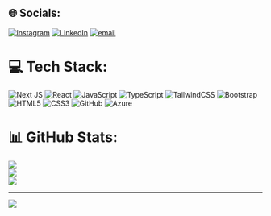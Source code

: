 
## 🌐 Socials:
[![Instagram](https://img.shields.io/badge/Instagram-%23E4405F.svg?logo=Instagram&logoColor=white)](https://instagram.com/zayn.siddiqui) [![LinkedIn](https://img.shields.io/badge/LinkedIn-%230077B5.svg?logo=linkedin&logoColor=white)](https://linkedin.com/in/linkedin.com/in/zainnafees1) [![email](https://img.shields.io/badge/Email-D14836?logo=gmail&logoColor=white)](mailto:zainnafees90@gmail.com) 

# 💻 Tech Stack:
![Next JS](https://img.shields.io/badge/Next-black?style=for-the-badge&logo=next.js&logoColor=white) ![React](https://img.shields.io/badge/react-%2320232a.svg?style=for-the-badge&logo=react&logoColor=%2361DAFB) ![JavaScript](https://img.shields.io/badge/javascript-%23323330.svg?style=for-the-badge&logo=javascript&logoColor=%23F7DF1E) ![TypeScript](https://img.shields.io/badge/typescript-%23007ACC.svg?style=for-the-badge&logo=typescript&logoColor=white) ![TailwindCSS](https://img.shields.io/badge/tailwindcss-%2338B2AC.svg?style=for-the-badge&logo=tailwind-css&logoColor=white) ![Bootstrap](https://img.shields.io/badge/bootstrap-%238511FA.svg?style=for-the-badge&logo=bootstrap&logoColor=white) ![HTML5](https://img.shields.io/badge/html5-%23E34F26.svg?style=for-the-badge&logo=html5&logoColor=white) ![CSS3](https://img.shields.io/badge/css3-%231572B6.svg?style=for-the-badge&logo=css3&logoColor=white) ![GitHub](https://img.shields.io/badge/github-%23121011.svg?style=for-the-badge&logo=github&logoColor=white) ![Azure](https://img.shields.io/badge/azure-%230072C6.svg?style=for-the-badge&logo=microsoftazure&logoColor=white)
# 📊 GitHub Stats:
![](https://github-readme-stats.vercel.app/api?username=ZainNafees&theme=dark&hide_border=false&include_all_commits=false&count_private=false)<br/>
![](https://nirzak-streak-stats.vercel.app/?user=ZainNafees&theme=dark&hide_border=false)<br/>
![](https://github-readme-stats.vercel.app/api/top-langs/?username=ZainNafees&theme=dark&hide_border=false&include_all_commits=false&count_private=false&layout=compact)

---
[![](https://visitcount.itsvg.in/api?id=ZainNafees&icon=0&color=0)](https://visitcount.itsvg.in)

<!-- Proudly created with GPRM ( https://gprm.itsvg.in ) -->
